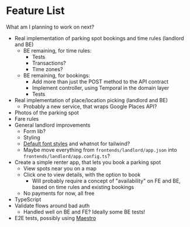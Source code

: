 # Feature List

What am I planning to work on next?

- Real implementation of parking spot bookings and time rules (landlord and BE)
  - BE remaining, for time rules:
    - Tests
    - Transactions?
    - Time zones?
  - BE remaining, for bookings:
    - Add more than just the POST method to the API contract
    - Implement controller, using Temporal in the domain layer
    - Tests
- Real implementation of place/location picking (landlord and BE)
  - Probably a new service, that wraps Google Places API?
- Photos of the parking spot
- Fare rules
- General landlord improvements
  - Form lib?
  - Styling
  - [Default font styles](https://tailwindcss.com/docs/font-family) and whatnot for tailwind?
  - Maybe move everything from `frontends/landlord/app.json` into `frontends/landlord/app.config.ts`?
- Create a simple renter app, that lets you book a parking spot
  - View spots near you on a map
  - Click one to view details, with the option to book
    - Will probably require a concept of "availability" on FE and BE, based on time rules and existing bookings
  - No payments for now, all free
- TypeScript 
- Validate flows around bad auth
  - Handled well on BE and FE? Ideally some BE tests!
- E2E tests, possibly using [Maestro](https://www.mobile.dev/)
